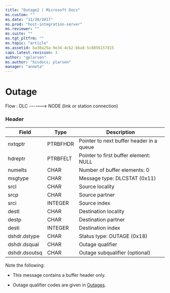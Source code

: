 ```yaml
---
title: "Outage2 | Microsoft Docs"
ms.custom: ""
ms.date: "11/30/2017"
ms.prod: "host-integration-server"
ms.reviewer: ""
ms.suite: ""
ms.tgt_pltfrm: ""
ms.topic: "article"
ms.assetid: ba30a25a-9e34-4cb2-bba8-5c8856157815
caps.latest.revision: 3
author: "gplarsen"
ms.author: "hisdocs; plarsen"
manager: "anneta"
---
```

# Outage
Flow : DLC ------> NODE (link or station connection)  
  
### Header  
  
|Field|Type|Description|  
|-----------|----------|-----------------|  
|nxtqptr|PTRBFHDR|Pointer to next buffer header in a queue|  
|hdreptr|PTRBFELT|Pointer to first buffer element: NULL|  
|numelts|CHAR|Number of buffer elements: 0|  
|msgtype|CHAR|Message type: DLCSTAT (0x11)|  
|srcl|CHAR|Source locality|  
|srcp|CHAR|Source partner|  
|srci|INTEGER|Source index|  
|destl|CHAR|Destination locality|  
|destp|CHAR|Destination partner|  
|desti|INTEGER|Destination index|  
|dshdr.dstype|CHAR|Status type: OUTAGE (0x18)|  
|dshdr.dsqual|CHAR|Outage qualifier|  
|dshdr.dsoutsq|CHAR|Outage subqualifier (optional)|  
  
 Note the following:  
  
-   This message contains a buffer header only.  
  
-   Outage qualifier codes are given in [Outages](./outages-snadis-2.md).